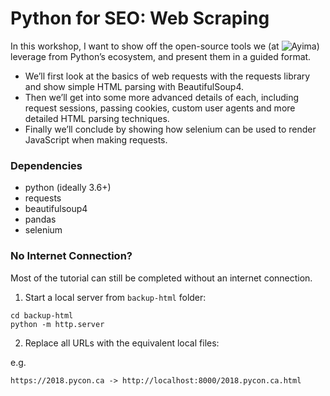 # Python for SEO: Web Scraping

In this workshop, I want to show off the open-source tools we (at ![Ayima](https://www.ayima.com/)) leverage from Python’s ecosystem, and present them in a guided format.

 - We’ll first look at the basics of web requests with the requests library and show simple HTML parsing with BeautifulSoup4.
 - Then we’ll get into some more advanced details of each, including request sessions, passing cookies, custom user agents and more detailed HTML parsing techniques.
 - Finally we’ll conclude by showing how selenium can be used to render JavaScript when making requests.

### Dependencies

 - python (ideally 3.6+)
 - requests
 - beautifulsoup4
 - pandas
 - selenium

### No Internet Connection?

Most of the tutorial can still be completed without an internet connection.

1. Start a local server from `backup-html` folder:   

```
cd backup-html
python -m http.server
```

2. Replace all URLs with the equivalent local files:   

e.g.
```
https://2018.pycon.ca -> http://localhost:8000/2018.pycon.ca.html
```

